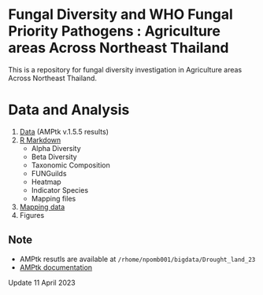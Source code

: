# Fungal Diversity and WHO Fungal Priority Pathogens : Agriculture areas Across Northeast Thailand
This is a repository for fungal diversity investigation in Agriculture areas Across Northeast Thailand.

# Data and Analysis
1. [Data](Data) (AMPtk v.1.5.5 results)
2. [R Markdown](Rmd)
   - Alpha Diversity
   - Beta Diversity
   - Taxonomic Composition
   - FUNGuilds
   - Heatmap
   - Indicator Species
   - Mapping files
3. [Mapping data](mapping)
4. Figures


## Note
- AMPtk resutls are available at `/rhome/npomb001/bigdata/Drought_land_23`
- [AMPtk documentation](https://amptk.readthedocs.io/en/latest/)


Update 11 April 2023
